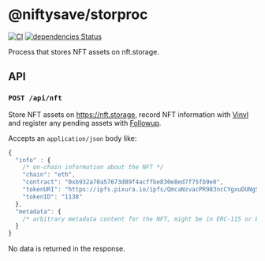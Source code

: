 # @niftysave/storproc

[![CI](https://github.com/nftstorage/niftysave/actions/workflows/main.yml/badge.svg)](https://github.com/nftstorage/niftysave/actions/workflows/main.yml)
[![dependencies Status](https://status.david-dm.org/gh/nftstorage/niftysave.svg?path=packages%2Fstorproc)](https://david-dm.org/nftstorage/niftysave?path=packages/storproc)

Process that stores NFT assets on nft.storage.

## API

### `POST /api/nft`

Store NFT assets on https://nft.storage, record NFT information with [Vinyl](https://github.com/nftstorage/niftysave/tree/main/packages/vinyl) and register any pending assets with [Followup](https://github.com/nftstorage/niftysave/tree/main/packages/followup).

Accepts an `application/json` body like:

```js
{
  "info" : {
    /* on-chain information about the NFT */
    "chain": "eth",
    "contract": "0xb932a70a57673d89f4acffbe830e8ed7f75fb9e0",
    "tokenURI": "https://ipfs.pixura.io/ipfs/QmcaNzvacPR983ncCYgxuDUNgSLcdtkdo9gPqNXVYpQ9VH",
    "tokenID": "1138"
  },
  "metadata": {
    /* arbitrary metadata content for the NFT, might be in ERC-115 or ERC-721 if lucky */
  }
}
```

No data is returned in the response.
